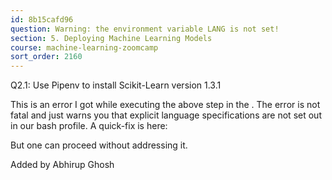```yaml
---
id: 8b15cafd96
question: Warning: the environment variable LANG is not set!
section: 5. Deploying Machine Learning Models
course: machine-learning-zoomcamp
sort_order: 2160
---
```


Q2.1: Use Pipenv to install Scikit-Learn version 1.3.1

This is an error I got while executing the above step in the . The error is not fatal and just warns you that explicit language specifications are not set out in our bash profile. A quick-fix is here:

But one can proceed without addressing it.

Added by Abhirup Ghosh

